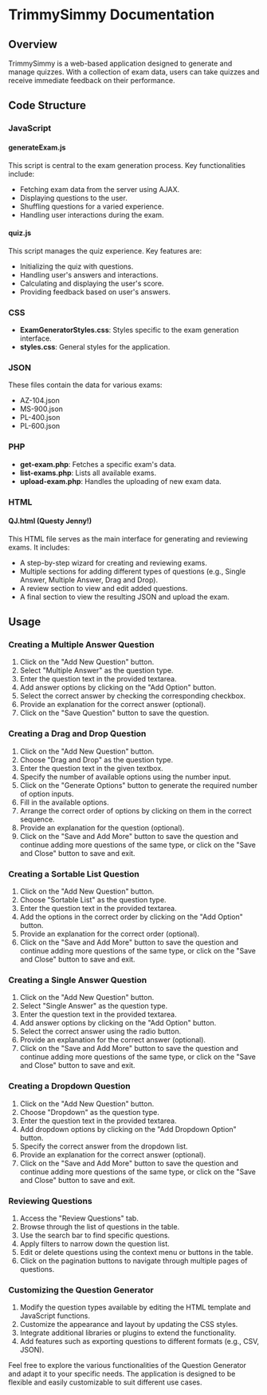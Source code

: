 # TrimmySimmy Documentation

## Overview

TrimmySimmy is a web-based application designed to generate and manage quizzes. With a collection of exam data, users can take quizzes and receive immediate feedback on their performance.

## Code Structure

### JavaScript

#### generateExam.js

This script is central to the exam generation process. Key functionalities include:
- Fetching exam data from the server using AJAX.
- Displaying questions to the user.
- Shuffling questions for a varied experience.
- Handling user interactions during the exam.

#### quiz.js

This script manages the quiz experience. Key features are:
- Initializing the quiz with questions.
- Handling user's answers and interactions.
- Calculating and displaying the user's score.
- Providing feedback based on user's answers.

### CSS

- **ExamGeneratorStyles.css**: Styles specific to the exam generation interface.
- **styles.css**: General styles for the application.

### JSON

These files contain the data for various exams:
- AZ-104.json
- MS-900.json
- PL-400.json
- PL-600.json

### PHP

- **get-exam.php**: Fetches a specific exam's data.
- **list-exams.php**: Lists all available exams.
- **upload-exam.php**: Handles the uploading of new exam data.

### HTML

#### QJ.html (Questy Jenny!)

This HTML file serves as the main interface for generating and reviewing exams. It includes:
- A step-by-step wizard for creating and reviewing exams.
- Multiple sections for adding different types of questions (e.g., Single Answer, Multiple Answer, Drag and Drop).
- A review section to view and edit added questions.
- A final section to view the resulting JSON and upload the exam.

## Usage

### Creating a Multiple Answer Question

1. Click on the "Add New Question" button.
2. Select "Multiple Answer" as the question type.
3. Enter the question text in the provided textarea.
4. Add answer options by clicking on the "Add Option" button.
5. Select the correct answer by checking the corresponding checkbox.
6. Provide an explanation for the correct answer (optional).
7. Click on the "Save Question" button to save the question.

### Creating a Drag and Drop Question

1. Click on the "Add New Question" button.
2. Choose "Drag and Drop" as the question type.
3. Enter the question text in the given textbox.
4. Specify the number of available options using the number input.
5. Click on the "Generate Options" button to generate the required number of option inputs.
6. Fill in the available options.
7. Arrange the correct order of options by clicking on them in the correct sequence.
8. Provide an explanation for the question (optional).
9. Click on the "Save and Add More" button to save the question and continue adding more questions of the same type, or click on the "Save and Close" button to save and exit.

### Creating a Sortable List Question

1. Click on the "Add New Question" button.
2. Choose "Sortable List" as the question type.
3. Enter the question text in the provided textarea.
4. Add the options in the correct order by clicking on the "Add Option" button.
5. Provide an explanation for the correct order (optional).
6. Click on the "Save and Add More" button to save the question and continue adding more questions of the same type, or click on the "Save and Close" button to save and exit.

### Creating a Single Answer Question

1. Click on the "Add New Question" button.
2. Select "Single Answer" as the question type.
3. Enter the question text in the provided textarea.
4. Add answer options by clicking on the "Add Option" button.
5. Select the correct answer using the radio button.
6. Provide an explanation for the correct answer (optional).
7. Click on the "Save and Add More" button to save the question and continue adding more questions of the same type, or click on the "Save and Close" button to save and exit.

### Creating a Dropdown Question

1. Click on the "Add New Question" button.
2. Choose "Dropdown" as the question type.
3. Enter the question text in the provided textarea.
4. Add dropdown options by clicking on the "Add Dropdown Option" button.
5. Specify the correct answer from the dropdown list.
6. Provide an explanation for the correct answer (optional).
7. Click on the "Save and Add More" button to save the question and continue adding more questions of the same type, or click on the "Save and Close" button to save and exit.

### Reviewing Questions

1. Access the "Review Questions" tab.
2. Browse through the list of questions in the table.
3. Use the search bar to find specific questions.
4. Apply filters to narrow down the question list.
5. Edit or delete questions using the context menu or buttons in the table.
6. Click on the pagination buttons to navigate through multiple pages of questions.

### Customizing the Question Generator

1. Modify the question types available by editing the HTML template and JavaScript functions.
2. Customize the appearance and layout by updating the CSS styles.
3. Integrate additional libraries or plugins to extend the functionality.
4. Add features such as exporting questions to different formats (e.g., CSV, JSON).

Feel free to explore the various functionalities of the Question Generator and adapt it to your specific needs. The application is designed to be flexible and easily customizable to suit different use cases.
